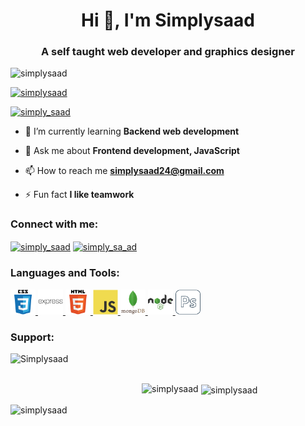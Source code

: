 <h1 align="center">Hi 👋, I'm Simplysaad</h1>
<h3 align="center">A self taught web developer and graphics designer</h3>

<p align="left"> <img src="https://komarev.com/ghpvc/?username=simplysaad&label=Profile%20views&color=0e75b6&style=flat" alt="simplysaad" /> </p>

<p align="left"> <a href="https://github.com/ryo-ma/github-profile-trophy"><img src="https://github-profile-trophy.vercel.app/?username=simplysaad" alt="simplysaad" /></a> </p>

<p align="left"> <a href="https://twitter.com/simply_saad" target="blank"><img src="https://img.shields.io/twitter/follow/simply_saad?logo=twitter&style=for-the-badge" alt="simply_saad" /></a> </p>

- 🌱 I’m currently learning **Backend web development**

- 💬 Ask me about **Frontend development, JavaScript**

- 📫 How to reach me **simplysaad24@gmail.com**

- ⚡ Fun fact **I like teamwork**

<h3 align="left">Connect with me:</h3>
<p align="left">
<a href="https://twitter.com/simply_saad" target="blank"><img align="center" src="https://raw.githubusercontent.com/rahuldkjain/github-profile-readme-generator/master/src/images/icons/Social/twitter.svg" alt="simply_saad" height="30" width="40" /></a>
<a href="https://instagram.com/simply_sa_ad" target="blank"><img align="center" src="https://raw.githubusercontent.com/rahuldkjain/github-profile-readme-generator/master/src/images/icons/Social/instagram.svg" alt="simply_sa_ad" height="30" width="40" /></a>
</p>

<h3 align="left">Languages and Tools:</h3>
<p align="left"> <a href="https://www.w3schools.com/css/" target="_blank" rel="noreferrer"> <img src="https://raw.githubusercontent.com/devicons/devicon/master/icons/css3/css3-original-wordmark.svg" alt="css3" width="40" height="40"/> </a> <a href="https://expressjs.com" target="_blank" rel="noreferrer"> <img src="https://raw.githubusercontent.com/devicons/devicon/master/icons/express/express-original-wordmark.svg" alt="express" width="40" height="40"/> </a> <a href="https://www.w3.org/html/" target="_blank" rel="noreferrer"> <img src="https://raw.githubusercontent.com/devicons/devicon/master/icons/html5/html5-original-wordmark.svg" alt="html5" width="40" height="40"/> </a> <a href="https://developer.mozilla.org/en-US/docs/Web/JavaScript" target="_blank" rel="noreferrer"> <img src="https://raw.githubusercontent.com/devicons/devicon/master/icons/javascript/javascript-original.svg" alt="javascript" width="40" height="40"/> </a> <a href="https://www.mongodb.com/" target="_blank" rel="noreferrer"> <img src="https://raw.githubusercontent.com/devicons/devicon/master/icons/mongodb/mongodb-original-wordmark.svg" alt="mongodb" width="40" height="40"/> </a> <a href="https://nodejs.org" target="_blank" rel="noreferrer"> <img src="https://raw.githubusercontent.com/devicons/devicon/master/icons/nodejs/nodejs-original-wordmark.svg" alt="nodejs" width="40" height="40"/> </a> <a href="https://www.photoshop.com/en" target="_blank" rel="noreferrer"> <img src="https://raw.githubusercontent.com/devicons/devicon/master/icons/photoshop/photoshop-line.svg" alt="photoshop" width="40" height="40"/> </a> </p>

<h3 align="left">Support:</h3>
<p><a href="https://www.buymeacoffee.com/saadidris2u"> <img align="left" src="https://cdn.buymeacoffee.com/buttons/v2/default-yellow.png" height="50" width="210" alt="Simplysaad " /></a></p><br><br>

<p><img align="left" src="https://github-readme-stats.vercel.app/api/top-langs?username=simplysaad&show_icons=true&locale=en&layout=compact" alt="simplysaad" /></p>

<p>&nbsp;<img align="center" src="https://github-readme-stats.vercel.app/api?username=simplysaad&show_icons=true&locale=en" alt="simplysaad" /></p>

<p><img align="center" src="https://github-readme-streak-stats.herokuapp.com/?user=simplysaad&" alt="simplysaad" /></p>
